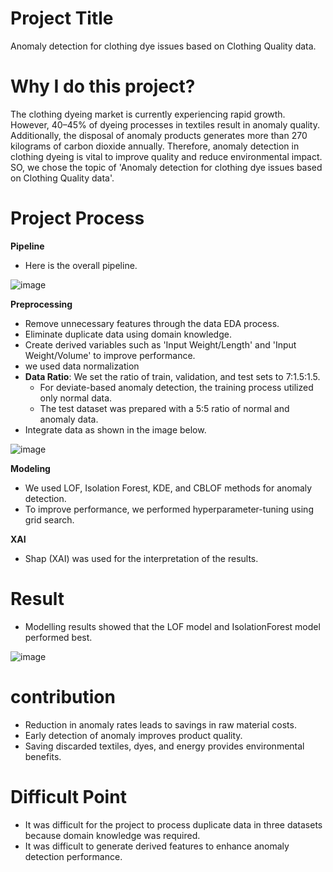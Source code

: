 # Project Title
Anomaly detection for clothing dye issues based on Clothing Quality data.

# Why I do this project?
The clothing dyeing market is currently experiencing rapid growth. However, 40–45% of dyeing processes in textiles result in anomaly quality. Additionally, the disposal of anomaly products generates more than 270 kilograms of carbon dioxide annually. Therefore, anomaly detection in clothing dyeing is vital to improve quality and reduce environmental impact. SO, we chose the topic of 'Anomaly detection for clothing dye issues based on Clothing Quality data'.


# Project Process

**Pipeline**
- Here is the overall pipeline.

![image](https://github.com/user-attachments/assets/d4a9ab13-fa64-48c7-88df-19eee722d665)

**Preprocessing**
- Remove unnecessary features through the data EDA process.
- Eliminate duplicate data using domain knowledge.
- Create derived variables such as 'Input Weight/Length' and 'Input Weight/Volume' to improve performance.
- we used data normalization 
- **Data Ratio**: We set the ratio of train, validation, and test sets to 7:1.5:1.5.
  - For deviate-based anomaly detection, the training process utilized only normal data.
  - The test dataset was prepared with a 5:5 ratio of normal and anomaly data.
- Integrate data as shown in the image below.

![image](https://github.com/user-attachments/assets/8bac9b3c-c4aa-4287-91dc-b8cc4c2d47d9)

**Modeling**
- We used LOF, Isolation Forest, KDE, and CBLOF methods for anomaly detection.
- To improve performance, we performed hyperparameter-tuning using grid search.

**XAI**
- Shap (XAI) was used for the interpretation of the results.


# Result
+ Modelling results showed that the LOF model and IsolationForest model performed best.

![image](https://github.com/user-attachments/assets/2fa54957-eb80-470a-bfbd-85823b519cc6)


# contribution
- Reduction in anomaly rates leads to savings in raw material costs.
- Early detection of anomaly improves product quality.
- Saving discarded textiles, dyes, and energy provides environmental benefits.

# Difficult Point
- It was difficult for the project to process duplicate data in three datasets because domain knowledge was required.
- It was difficult to generate derived features to enhance anomaly detection performance.